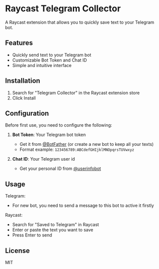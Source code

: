 # Raycast Telegram Collector

A Raycast extension that allows you to quickly save text to your Telegram bot.

## Features

- Quickly send text to your Telegram bot
- Customizable Bot Token and Chat ID
- Simple and intuitive interface

## Installation

1. Search for "Telegram Collector" in the Raycast extension store
2. Click Install

## Configuration

Before first use, you need to configure the following:

1. **Bot Token**: Your Telegram bot token
   - Get it from [@BotFather](https://t.me/botfather) (or create a new bot to keep all your texts)
   - Format example: `123456789:ABCdefGHIjklMNOpqrsTUVwxyz`

2. **Chat ID**: Your Telegram user id
   - Get your personal ID from [@userinfobot](https://t.me/userinfobot)

## Usage
Telegram:
- For new bot, you need to send a message to this bot to active it firstly

Raycast:

- Search for "Saved to Telegram" in Raycast
- Enter or paste the text you want to save
- Press Enter to send

## License

MIT